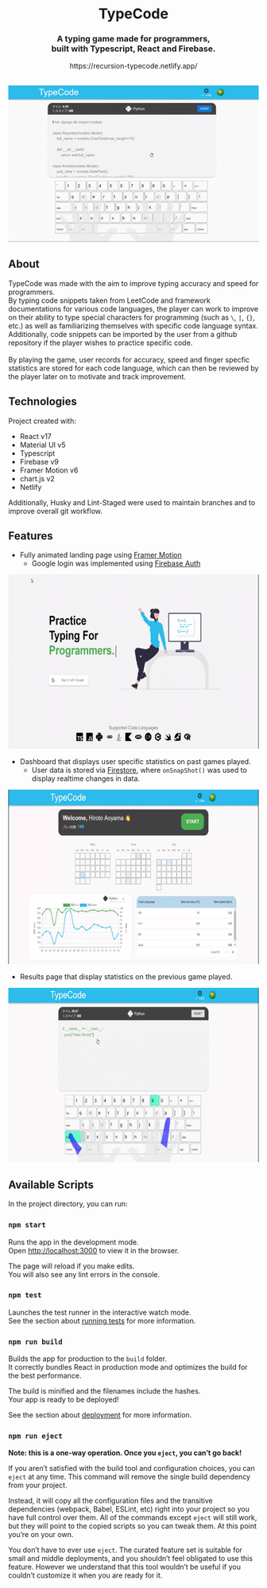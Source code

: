 
<h1 align="center">
  TypeCode
  <br>
</h1>

<h3 align="center">A typing game made for programmers, <br /> built with Typescript, React and Firebase.</h3>
<p align="center">https://recursion-typecode.netlify.app/</p>
<br />

<div align="center">
    <img src="./uploads/game.gif" />
</div>

## About

TypeCode was made with the aim to improve typing accuracy and speed for programmers. <br />
By typing code snippets taken from LeetCode and framework documentations for various code languages, 
the player can work to improve on their ability to type special characters for programming (such as ```\```, ```|```, ```{}```, etc.) as well as familiarizing themselves with specific code language syntax. Additionally, code snippets can be imported by the user from a github repository if the player wishes to practice specific code. <br /><br />
By playing the game, user records for accuracy, speed and finger specfic statistics are stored for each code language, which can then be reviewed by the player later on to motivate and track improvement. <br />

## Technologies
Project created with:
- React v17
- Material UI v5
- Typescript
- Firebase v9
- Framer Motion v6
- chart.js v2
- Netlify

Additionally, Husky and Lint-Staged were used to maintain branches and to improve overall git workflow.

## Features

- Fully animated landing page using <a href="https://www.framer.com/motion/" target="_blank">Framer Motion</a>
  - Google login was implemented using <a href="https://firebase.google.com/docs/auth?hl=ja" target="_blank">Firebase Auth</a>
<p align="center">
  <img src="./uploads/landingpage.gif" height="350px"/>
</p>

- Dashboard that displays user specific statistics on past games played.
  - User data is stored via <a href="https://firebase.google.com/docs/firestore/data-model?hl=ja" target="_blank">Firestore</a>, where ```onSnapShot()``` was used to display realtime changes in data.
<p align="center">
  <img src="./uploads/dashboard.gif" height="350px"/>
</p>

- Results page that display statistics on the previous game played.
<p align="center">
  <img src="./uploads/results.gif" height="350px"/>
</p>

## Available Scripts

In the project directory, you can run:

### `npm start`

Runs the app in the development mode.\
Open [http://localhost:3000](http://localhost:3000) to view it in the browser.

The page will reload if you make edits.\
You will also see any lint errors in the console.

### `npm test`

Launches the test runner in the interactive watch mode.\
See the section about [running tests](https://facebook.github.io/create-react-app/docs/running-tests) for more information.

### `npm run build`

Builds the app for production to the `build` folder.\
It correctly bundles React in production mode and optimizes the build for the best performance.

The build is minified and the filenames include the hashes.\
Your app is ready to be deployed!

See the section about [deployment](https://facebook.github.io/create-react-app/docs/deployment) for more information.

### `npm run eject`

**Note: this is a one-way operation. Once you `eject`, you can’t go back!**

If you aren’t satisfied with the build tool and configuration choices, you can `eject` at any time. This command will remove the single build dependency from your project.

Instead, it will copy all the configuration files and the transitive dependencies (webpack, Babel, ESLint, etc) right into your project so you have full control over them. All of the commands except `eject` will still work, but they will point to the copied scripts so you can tweak them. At this point you’re on your own.

You don’t have to ever use `eject`. The curated feature set is suitable for small and middle deployments, and you shouldn’t feel obligated to use this feature. However we understand that this tool wouldn’t be useful if you couldn’t customize it when you are ready for it.
